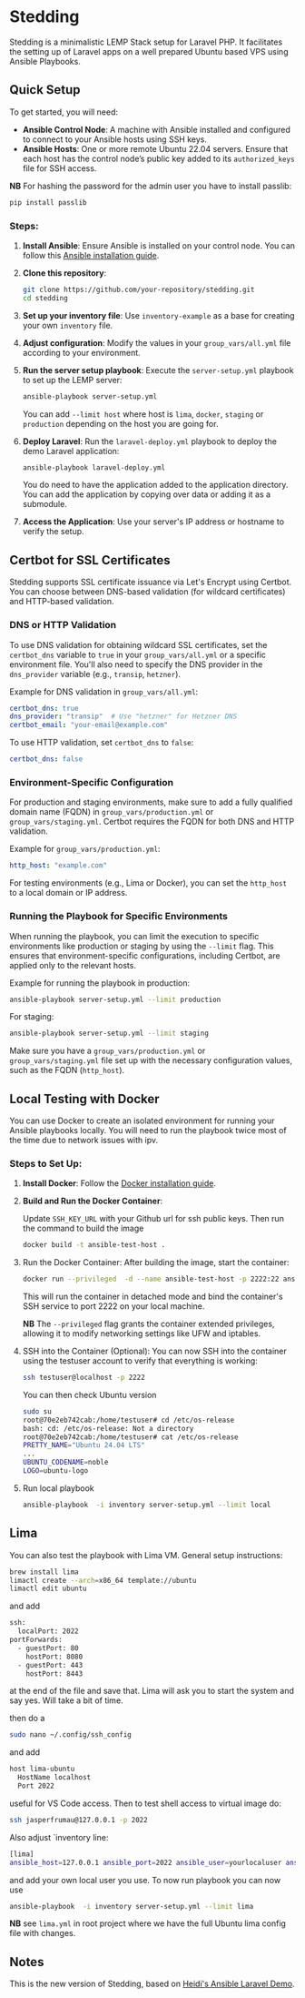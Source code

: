 
# Stedding

Stedding is a minimalistic LEMP Stack setup for Laravel PHP. It facilitates the setting up of Laravel apps on a well prepared Ubuntu based VPS using Ansible Playbooks.

## Quick Setup

To get started, you will need:

- **Ansible Control Node**: A machine with Ansible installed and configured to connect to your Ansible hosts using SSH keys.
- **Ansible Hosts**: One or more remote Ubuntu 22.04 servers. Ensure that each host has the control node’s public key added to its `authorized_keys` file for SSH access.

**NB** For hashing the password for the admin user you have to install passlib:

```bash
pip install passlib
```

### Steps:

1. **Install Ansible**: Ensure Ansible is installed on your control node. You can follow this [Ansible installation guide](https://www.digitalocean.com/community/tutorials/how-to-install-and-configure-ansible-on-ubuntu-18-04).

2. **Clone this repository**:

   ```bash
   git clone https://github.com/your-repository/stedding.git
   cd stedding
   ```

3. **Set up your inventory file**: Use `inventory-example` as a base for creating your own `inventory` file.

4. **Adjust configuration**: Modify the values in your `group_vars/all.yml` file according to your environment.

5. **Run the server setup playbook**: Execute the `server-setup.yml` playbook to set up the LEMP server:

   ```bash
   ansible-playbook server-setup.yml
   ```

    You can add `--limit host` where host is `lima`, `docker`, `staging` or `production` depending on the host you are going for. 

6. **Deploy Laravel**: Run the `laravel-deploy.yml` playbook to deploy the demo Laravel application:

   ```bash
   ansible-playbook laravel-deploy.yml
   ```
   
   You do need to have the application added to the application directory. You can add the application by copying over data or adding it as a submodule.

7. **Access the Application**: Use your server's IP address or hostname to verify the setup.


## Certbot for SSL Certificates

Stedding supports SSL certificate issuance via Let's Encrypt using Certbot. You can choose between DNS-based validation (for wildcard certificates) and HTTP-based validation.

### DNS or HTTP Validation

To use DNS validation for obtaining wildcard SSL certificates, set the `certbot_dns` variable to `true` in your `group_vars/all.yml` or a specific environment file. You'll also need to specify the DNS provider in the `dns_provider` variable (e.g., `transip`, `hetzner`).

Example for DNS validation in `group_vars/all.yml`:
```yaml
certbot_dns: true
dns_provider: "transip"  # Use "hetzner" for Hetzner DNS
certbot_email: "your-email@example.com"
```

To use HTTP validation, set `certbot_dns` to `false`:
```yaml
certbot_dns: false
```

### Environment-Specific Configuration

For production and staging environments, make sure to add a fully qualified domain name (FQDN) in `group_vars/production.yml` or `group_vars/staging.yml`. Certbot requires the FQDN for both DNS and HTTP validation.

Example for `group_vars/production.yml`:
```yaml
http_host: "example.com"
```

For testing environments (e.g., Lima or Docker), you can set the `http_host` to a local domain or IP address.

### Running the Playbook for Specific Environments

When running the playbook, you can limit the execution to specific environments like production or staging by using the `--limit` flag. This ensures that environment-specific configurations, including Certbot, are applied only to the relevant hosts.

Example for running the playbook in production:
```bash
ansible-playbook server-setup.yml --limit production
```

For staging:
```bash
ansible-playbook server-setup.yml --limit staging
```

Make sure you have a `group_vars/production.yml` or `group_vars/staging.yml` file set up with the necessary configuration values, such as the FQDN (`http_host`).

## Local Testing with Docker

You can use Docker to create an isolated environment for running your Ansible playbooks locally. You will need to run the playbook twice most of the time due to network issues with ipv.

### Steps to Set Up:

1. **Install Docker**: Follow the [Docker installation guide](https://docs.docker.com/engine/install/).

2. **Build and Run the Docker Container**:

    Update `SSH_KEY_URL` with your Github url for ssh public keys. Then run the command to build the image
   ```bash
   docker build -t ansible-test-host .
   ```
3. Run the Docker Container: After building the image, start the container:

    ```bash
    docker run --privileged  -d --name ansible-test-host -p 2222:22 ansible-test-host
    ```
   This will run the container in detached mode and bind the container's SSH service to port 2222 on your local machine.
   
   **NB** The `--privileged` flag grants the container extended privileges, allowing it to modify networking settings like UFW and iptables.

4.  SSH into the Container (Optional): 
You can now SSH into the container using the testuser account to verify that everything is working:

    ```bash
    ssh testuser@localhost -p 2222
    ```
    You can then check Ubuntu version
    ```bash
    sudo su
    root@70e2eb742cab:/home/testuser# cd /etc/os-release
    bash: cd: /etc/os-release: Not a directory
    root@70e2eb742cab:/home/testuser# cat /etc/os-release
    PRETTY_NAME="Ubuntu 24.04 LTS"
    ...
    UBUNTU_CODENAME=noble
    LOGO=ubuntu-logo
    ```
5. Run local playbook 
   ```bash
   ansible-playbook  -i inventory server-setup.yml --limit local
   ```

## Lima

You can also test the playbook with Lima VM. General setup instructions:
```bash
brew install lima
limactl create --arch=x86_64 template://ubuntu
limactl edit ubuntu
```
and add
```bash
ssh:
  localPort: 2022
portForwards:
  - guestPort: 80
    hostPort: 8080
  - guestPort: 443
    hostPort: 8443
```
at the end of the file and save that. Lima will ask you to start the system and say yes. Will take a bit of time.

then do a 
```bash
sudo nano ~/.config/ssh_config
```
and add
```bash
host lima-ubuntu
  HostName localhost
  Port 2022
```
useful for VS Code access. Then to test shell access to virtual image do:
```bash
ssh jasperfrumau@127.0.0.1 -p 2022
```
Also adjust `inventory line:
```bash
[lima]
ansible_host=127.0.0.1 ansible_port=2022 ansible_user=yourlocaluser ansible_become=yes
```
and add your own local user you use. To now run playbook you can now use 
```bash
ansible-playbook  -i inventory server-setup.yml --limit lima
```

**NB** see `lima.yml` in root project where we have the full Ubuntu lima config file with changes.

## Notes

This is the new version of Stedding, based on [Heidi's Ansible Laravel Demo](https://github.com/do-community/ansible-laravel-demo).
